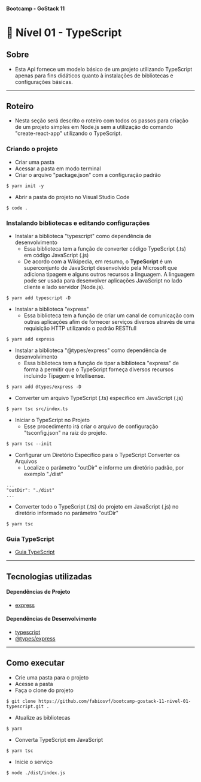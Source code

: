 ####  Bootcamp - GoStack 11
# 🚀 Nível 01 - TypeScript

## Sobre

- Esta Api fornece um modelo básico de um projeto utilizando TypeScript apenas para fins didáticos quanto à instalações de bibliotecas e configurações básicas.

---

## Roteiro

- Nesta seção será descrito o roteiro com todos os passos para criação de um projeto simples em Node.js sem a utilização do comando "create-react-app" utilizando o TypeScript.

### Criando o projeto
- Criar uma pasta
- Acessar a pasta em modo terminal
- Criar o arquivo "package.json" com a configuração padrão
```
$ yarn init -y
```
- Abrir a pasta do projeto no Visual Studio Code
```
$ code .
```
### Instalando bibliotecas e editando configurações
- Instalar a biblioteca "typescript" como dependência de desenvolvimento
  - Essa biblioteca tem a função de converter código TypeScript (.ts) em código JavaScript (.js)
  - De acordo com a Wikipedia, em resumo, o **TypeScript** é um superconjunto de JavaScript desenvolvido pela Microsoft que adiciona tipagem e alguns outros recursos a linguagem. A linguagem pode ser usada para desenvolver aplicações JavaScript no lado cliente e lado servidor (Node.js).
```
$ yarn add typescript -D
```
- Instalar a biblioteca "express"
  - Essa biblioteca tem a função de criar um canal de comunicação com outras aplicações afim de fornecer serviços diversos através de uma requisição HTTP utilizando o padrão RESTfull
```
$ yarn add express
```
- Instalar a biblioteca "@types/express" como dependência de desenvolvimento
  - Essa biblioteca tem a função de tipar a biblioteca "express" de forma à permitir que o TypeScript forneça diversos recursos incluindo Tipagem e Intellisense.
```
$ yarn add @types/express -D
```
-  Converter um arquivo TypeScript (.ts) específico em JavaScript (.js)
```
$ yarn tsc src/index.ts
```
- Iniciar o TypeScript no Projeto
  - Esse procedimento irá criar o arquivo de configuração "tsconfig.json" na raiz do projeto.
```
$ yarn tsc --init
```
- Configurar um Diretório Específico para o TypeScript Converter os Arquivos
  - Localize o parâmetro "outDir" e informe um diretório padrão, por exemplo "./dist"
```
...
"outDir": "./dist"
...
```
- Converter todo o TypeScript (.ts) do projeto em JavaScript (.js) no diretório informado no parâmetro "outDir"
```
$ yarn tsc
```
### Guia TypeScript
- [Guia TypeScript](https://www.notion.so/Typescript-5712aeab312d44fcba0aa88895caad36)

---

## Tecnologias utilizadas

#### Dependências de Projeto
- [express](https://yarnpkg.com/package/express)

#### Dependências de Desenvolvimento
- [typescript](https://yarnpkg.com/package/typescript)
- [@types/express](https://yarnpkg.com/package/@types/express)

---

## Como executar
- Crie uma pasta para o projeto
- Acesse a pasta
- Faça o clone do projeto
```
$ git clone https://github.com/fabiosvf/bootcamp-gostack-11-nivel-01-typescript.git .
```
- Atualize as bibliotecas
```
$ yarn
```
- Converta TypeScript em JavaScript
```
$ yarn tsc
```
- Inicie o serviço
```
$ node ./dist/index.js
```